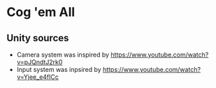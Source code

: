 # Cog 'em All

## Unity sources

- Camera system was inspired by https://www.youtube.com/watch?v=pJQndtJ2rk0
- Input system was inpsired by https://www.youtube.com/watch?v=Yjee_e4fICc
